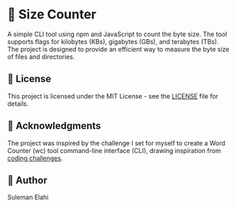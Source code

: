 # 📏 Size Counter

A simple CLI tool using npm and JavaScript to count the byte size. The tool supports flags for kilobytes (KBs), gigabytes (GBs), and terabytes (TBs). The project is designed to provide an efficient way to measure the byte size of files and directories.

## 📄 License

This project is licensed under the MIT License - see the [LICENSE](LICENSE) file for details.

## 🤝 Acknowledgments

The project was inspired by the challenge I set for myself to create a Word Counter (wc) tool command-line interface (CLI), drawing inspiration from [coding challenges](https://codingchallenges.fyi/challenges/challenge-wc).

## 📝 Author

Suleman Elahi
